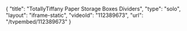 {
    "title": "TotallyTiffany Paper Storage Boxes   Dividers",
    "type": "solo",
    "layout": "iframe-static",
    "videoId": "112389673",
    "url": "\/tvpembed\/112389673"
}